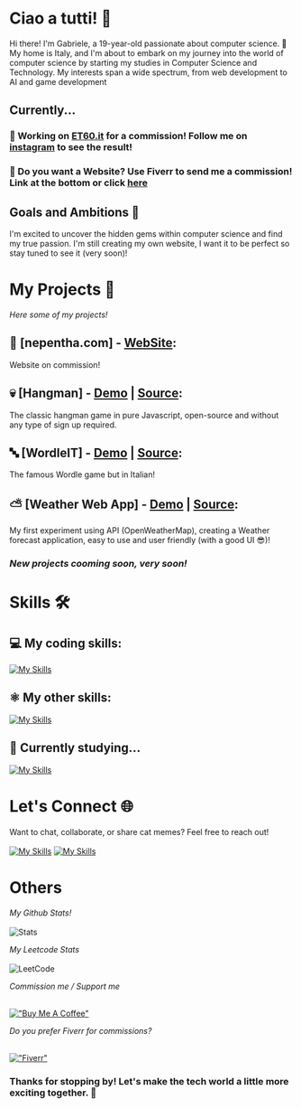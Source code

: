 # Ciao a tutti! 🤙

Hi there! I'm Gabriele, a 19-year-old passionate about computer science. 🚀 My home is Italy, and I'm about to embark on my journey into the world of computer science by starting my studies in Computer Science and Technology.
My interests span a wide spectrum, from web development to AI and game development

## Currently...

### 👷 Working on **<a href="https://gabrielelobosco.github.io/test-et60">ET60.it</a>** for a commission! Follow me on <a href="https://www.instagram.com/glb_dev">instagram</a> to see the result!
### 🤠 Do you want a Website? Use Fiverr to send me a commission! Link at the bottom or click <a href="https://it.fiverr.com/gabrielelobosco">here</a>

## Goals and Ambitions 🌟

I'm excited to uncover the hidden gems within computer science and find my true passion.
I'm still creating my own website, I want it to be perfect so stay tuned to see it (very soon)!

# My Projects 🚀
*Here some of my projects!*<br>
## 💪 **[nepentha.com] - <a href="https://nepentha.com">WebSite</a>:**
Website on commission!
## 💀 **[Hangman] - <a href="https://gabrielelobosco.github.io/hangman">Demo</a> | <a href="https://github.com/gabrielelobosco/hangman">Source</a>:** 
The classic hangman game in pure Javascript, open-source and without any type of sign up required.
## 🔤 **[WordleIT] - <a href="https://gabrielelobosco.github.io/WordleIT">Demo</a> | <a href="https://github.com/gabrielelobosco/WordleIT">Source</a>:** 
The famous Wordle game but in Italian!
## ⛅ **[Weather Web App] - <a href="https://gabrielelobosco.github.io/Weather-WebApp">Demo</a> | <a href="https://github.com/gabrielelobosco/Weather-WebApp">Source</a>:** 
My first experiment using API (OpenWeatherMap), creating a Weather forecast application, easy to use and user friendly (with a good UI 😎)!
### *New projects cooming soon, very soon!*

# Skills 🛠️

## 💻 My coding skills:
[![My Skills](https://skillicons.dev/icons?i=html,css,js,c,cpp,cs,mysql)](https://github.com/gabrielelobosco)<br>

## ⚛️ My other skills:

[![My Skills](https://skillicons.dev/icons?i=arduino,blender,unity)](https://github.com/gabrielelobosco)

## 📖 Currently studying...

[![My Skills](https://skillicons.dev/icons?i=java)](https://github.com/gabrielelobosco)

# Let's Connect 🌐

Want to chat, collaborate, or share cat memes? Feel free to reach out!<br><br>
[![My Skills](https://skillicons.dev/icons?i=instagram)](https://instagram.com/glb_dev) [![My Skills](https://skillicons.dev/icons?i=linkedin)](https://linkedin.com/in/gabrielelobosco)

# Others

*My Github Stats!*<br><br>
![Stats](https://github-readme-stats.vercel.app/api?username=gabrielelobosco&show_icons=true&theme=dark)

*My Leetcode Stats*<br><br>
![LeetCode](https://leetcard.jacoblin.cool/JustLobby?ext=heatmap)

*Commission me / Support me*<br><br>

[!["Buy Me A Coffee"](https://www.buymeacoffee.com/assets/img/custom_images/orange_img.png)](https://www.buymeacoffee.com/gabrielelobosco)

*Do you prefer Fiverr for commissions?*<br><br>

[!["Fiverr"](https://img.shields.io/badge/fiverr-1DBF73?style=for-the-badge&logo=fiverr&logoColor=white)](https://it.fiverr.com/gabrielelobosco)

### Thanks for stopping by! Let's make the tech world a little more exciting together. 🚀
